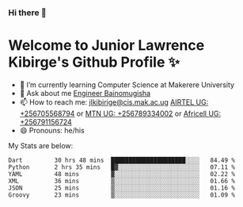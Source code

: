 ### Hi there 👋 
# Welcome to Junior Lawrence Kibirge's Github Profile ✨
 
<!--
**juniorkibirige/juniorkibirige** is a ✨ _special_ ✨ repository because its `README.md` (this file) appears on your GitHub profile.

Here are some ideas to get you started:

- 🔭 I’m currently working on ...
- 🌱 I’m currently learning ...
- 👯 I’m looking to collaborate on ...
- 🤔 I’m looking for help with ...
- 💬 Ask me about ...
- 📫 How to reach me: ...
- 😄 Pronouns: ...
- ⚡ Fun fact: ...
-->
- 🌱 I’m currently learning Computer Science at Makerere University
- 💬 Ask about me [Engineer Bainomugisha](mailto:baino@mak.ac.ug)
- 📫 How to reach me: [jlkibirige@cis.mak.ac.ug](mailto:jlkibirige@cis.mak.ac.ug) [AIRTEL UG: +256705568794](tel:+256705568794) or [MTN UG: +256789334002](tel:+256789334002) or [Africell UG: +256791156724](tel:+256791156724)
- 😄 Pronouns: he/his

My Stats are below:

<!--START_SECTION:waka-->

```text
Dart         30 hrs 48 mins  █████████████████████░░░░   84.49 %
Python       2 hrs 35 mins   █▓░░░░░░░░░░░░░░░░░░░░░░░   07.11 %
YAML         48 mins         ▓░░░░░░░░░░░░░░░░░░░░░░░░   02.22 %
XML          36 mins         ▒░░░░░░░░░░░░░░░░░░░░░░░░   01.66 %
JSON         25 mins         ▒░░░░░░░░░░░░░░░░░░░░░░░░   01.16 %
Groovy       23 mins         ▒░░░░░░░░░░░░░░░░░░░░░░░░   01.09 %
```

<!--END_SECTION:waka-->

